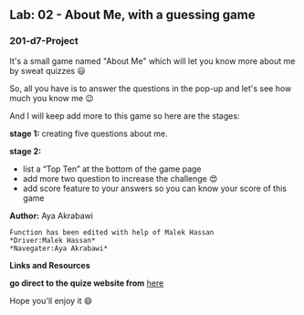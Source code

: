 ## Lab: 02 - About Me, with a guessing game
 ### 201-d7-Project
It's a small game named "About Me" which will let you know more about me by sweat quizzes :smiley:



So, all you have is to answer the questions in the pop-up and let's see how much you know me :wink:

And I will keep add more to this game so here are the stages:



**stage 1:** creating five questions about me.



**stage 2:**  
   - list a “Top Ten” at the bottom of the game page
   - add more two question to increase the challenge :heart_eyes:
   - add score feature to your answers so you can know your score of this game 

**Author:** Aya Akrabawi
```
Function has been edited with help of Malek Hassan 
*Driver:Malek Hassan*
*Navegater:Aya Akrabawi*
```

**Links and Resources**


**go direct to the quize website from** [here]()



Hope you'll enjoy it :smile:
